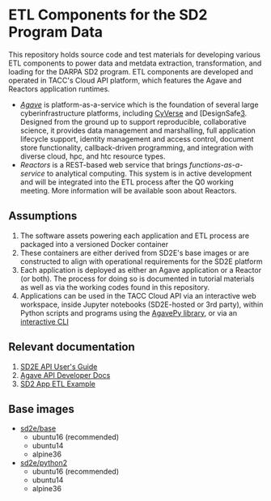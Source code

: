 # ETL Components for the SD2 Program Data

This repository holds source code and test materials for developing various ETL components to power data and metdata extraction, transformation, and loading for the DARPA SD2 program. ETL components are developed and operated in TACC's Cloud API platform, which features the Agave and Reactors application runtimes. 

* *[Agave][1]* is platform-as-a-service which is the foundation of several large cyberinfrastructure platforms, including [CyVerse][2] and [DesignSafe[3]. Designed from the ground up to support reproducible, collaborative science, it provides data management and marshalling, full application lifecycle support, identity management and access control, document store functionality, callback-driven programming, and integration with diverse cloud, hpc, and htc resource types. 
* *Reactors* is a REST-based web service that brings _functions-as-a-service_ to analytical computing. This system is in active development and will be integrated into the ETL process after the Q0 working meeting. More information will be available soon about Reactors. 

## Assumptions

1. The software assets powering each application and ETL process are packaged into a versioned Docker container
2. These containers are either derived from SD2E's base images or are constructed to align with operational requirements for the SD2E platform
3. Each application is deployed as either an Agave application or a Reactor (or both). The process for doing so is documented in tutorial materials as well as via the working codes found in this repository.
4. Applications can be used in the TACC Cloud API via an interactive web workspace, inside Jupyter notebooks (SD2E-hosted or 3rd party), within Python scripts and programs using the [AgavePy library][4], or via an [interactive CLI][5]

## Relevant documentation

1. [SD2E API User's Guide][8]
2. [Agave API Developer Docs][1]
3. [SD2 App ETL Example](sd2-app-etl.md)

## Base images

* [sd2e/base][6] 
    * ubuntu16 (recommended)
    * ubuntu14
    * alpine36
* [sd2e/python2][7] 
    * ubuntu16 (recommended)
    * ubuntu14
    * alpine36

[1]: http://agaveapi.tacc.cloud/
[2]: https://cyverse.org/
[3]: https://www.designsafe-ci.org/
[4]: https://pypi.python.org/pypi/agavepy/
[5]: https://github.com/SD2E/sd2e-cli/#overview
[6]: https://hub.docker.com/r/sd2e/base/
[7]: https://hub.docker.com/r/sd2e/python2/
[8]: http://sd2e.org/api-user-guide/
